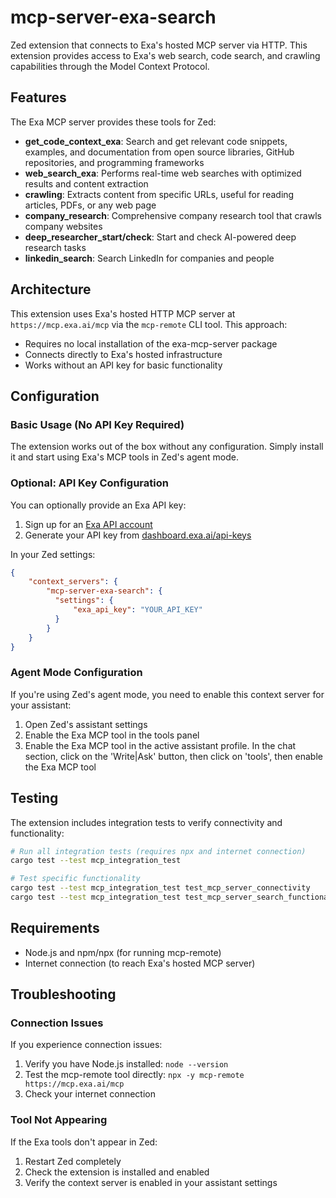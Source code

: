 # mcp-server-exa-search

Zed extension that connects to Exa's hosted MCP server via HTTP. This extension provides access to Exa's web search, code search, and crawling capabilities through the Model Context Protocol.

## Features

The Exa MCP server provides these tools for Zed:

- **get_code_context_exa**: Search and get relevant code snippets, examples, and documentation from open source libraries, GitHub repositories, and programming frameworks
- **web_search_exa**: Performs real-time web searches with optimized results and content extraction
- **crawling**: Extracts content from specific URLs, useful for reading articles, PDFs, or any web page
- **company_research**: Comprehensive company research tool that crawls company websites
- **deep_researcher_start/check**: Start and check AI-powered deep research tasks
- **linkedin_search**: Search LinkedIn for companies and people

## Architecture

This extension uses Exa's hosted HTTP MCP server at `https://mcp.exa.ai/mcp` via the `mcp-remote` CLI tool. This approach:

- Requires no local installation of the exa-mcp-server package
- Connects directly to Exa's hosted infrastructure
- Works without an API key for basic functionality

## Configuration

### Basic Usage (No API Key Required)

The extension works out of the box without any configuration. Simply install it and start using Exa's MCP tools in Zed's agent mode.

### Optional: API Key Configuration

You can optionally provide an Exa API key:

1. Sign up for an [Exa API account](https://dashboard.exa.ai)
2. Generate your API key from [dashboard.exa.ai/api-keys](https://dashboard.exa.ai/api-keys)

In your Zed settings:
```json
{
    "context_servers": {
        "mcp-server-exa-search": {
          "settings": {
              "exa_api_key": "YOUR_API_KEY"
          }
        }
    }
}
```

### Agent Mode Configuration

If you're using Zed's agent mode, you need to enable this context server for your assistant:

1. Open Zed's assistant settings
2. Enable the Exa MCP tool in the tools panel
3. Enable the Exa MCP tool in the active assistant profile. In the chat section, click on the 'Write|Ask' button, then click on 'tools', then enable the Exa MCP tool

## Testing

The extension includes integration tests to verify connectivity and functionality:

```bash
# Run all integration tests (requires npx and internet connection)
cargo test --test mcp_integration_test

# Test specific functionality
cargo test --test mcp_integration_test test_mcp_server_connectivity
cargo test --test mcp_integration_test test_mcp_server_search_functionality
```

## Requirements

- Node.js and npm/npx (for running mcp-remote)
- Internet connection (to reach Exa's hosted MCP server)

## Troubleshooting

### Connection Issues

If you experience connection issues:

1. Verify you have Node.js installed: `node --version`
2. Test the mcp-remote tool directly: `npx -y mcp-remote https://mcp.exa.ai/mcp`
3. Check your internet connection

### Tool Not Appearing

If the Exa tools don't appear in Zed:

1. Restart Zed completely
2. Check the extension is installed and enabled
3. Verify the context server is enabled in your assistant settings
